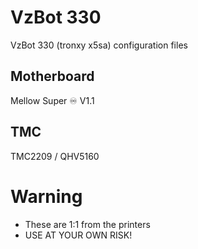 # VzBot 330
VzBot 330 (tronxy x5sa) configuration files

## Motherboard
Mellow Super ♾️ V1.1

## TMC
TMC2209 / QHV5160


# Warning
- These are 1:1 from the printers
- USE AT YOUR OWN RISK!

